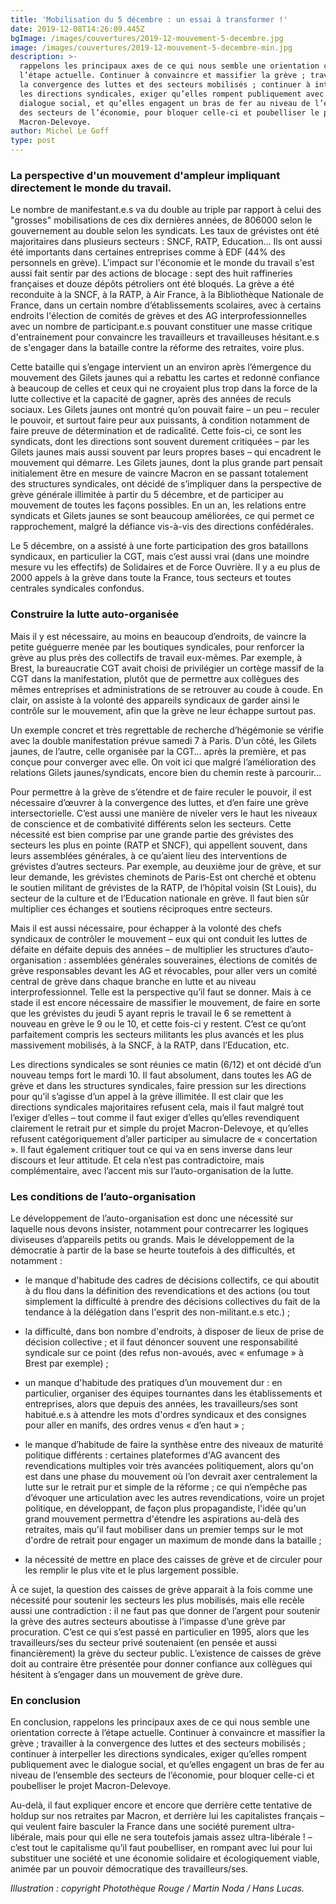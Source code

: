 ```yaml
---
title: 'Mobilisation du 5 décembre : un essai à transformer !'
date: 2019-12-08T14:26:09.445Z
bgImage: /images/couvertures/2019-12-mouvement-5-decembre.jpg
image: /images/couvertures/2019-12-mouvement-5-decembre-min.jpg
description: >-
  rappelons les principaux axes de ce qui nous semble une orientation correcte à
  l’étape actuelle. Continuer à convaincre et massifier la grève ; travailler à
  la convergence des luttes et des secteurs mobilisés ; continuer à interpeller
  les directions syndicales, exiger qu’elles rompent publiquement avec le
  dialogue social, et qu’elles engagent un bras de fer au niveau de l’ensemble
  des secteurs de l’économie, pour bloquer celle-ci et poubelliser le projet
  Macron-Delevoye.
author: Michel Le Goff
type: post
---
```

### La perspective d'un mouvement d'ampleur impliquant directement le monde du travail.



Le nombre de manifestant.e.s va du double au triple par rapport à celui des "grosses" mobilisations de ces dix dernières années, de 806000 selon le gouvernement au double selon les syndicats. Les taux de grévistes ont été majoritaires dans plusieurs secteurs : SNCF, RATP, Education... Ils ont aussi été importants dans certaines entreprises comme à EDF (44% des personnels en grève). L'impact sur l'économie et le monde du travail s'est aussi fait sentir par des actions de blocage : sept des huit raffineries françaises et douze dépôts pétroliers ont été bloqués. La grève a été reconduite à la SNCF, à la RATP, à Air France, à la Bibliothèque Nationale de France, dans un certain nombre d’établissements scolaires, avec à certains endroits l'élection de comités de grèves et des AG interprofessionnelles avec un nombre de participant.e.s pouvant constituer une masse critique d'entrainement pour convaincre les travailleurs et travailleuses hésitant.e.s de s'engager dans la bataille contre la réforme des retraites, voire plus.



Cette bataille qui s’engage intervient un an environ après l’émergence du mouvement des Gilets jaunes qui a rebattu les cartes et redonné confiance à beaucoup de celles et ceux qui ne croyaient plus trop dans la force de la lutte collective et la capacité de gagner, après des années de reculs sociaux. Les Gilets jaunes ont montré qu’on pouvait faire – un peu – reculer le pouvoir, et surtout faire peur aux puissants, à condition notamment de faire preuve de détermination et de radicalité. Cette fois-ci, ce sont les syndicats, dont les directions sont souvent durement critiquées – par les Gilets jaunes mais aussi souvent par leurs propres bases – qui encadrent le mouvement qui démarre. Les Gilets jaunes, dont la plus grande part pensait initialement être en mesure de vaincre Macron en se passant totalement des structures syndicales, ont décidé de s’impliquer dans la perspective de grève générale illimitée à partir du 5 décembre, et de participer au mouvement de toutes les façons possibles. En un an, les relations entre syndicats et Gilets jaunes se sont beaucoup améliorées, ce qui permet ce rapprochement, malgré la défiance vis-à-vis des directions confédérales.



Le 5 décembre, on a assisté à une forte participation des gros bataillons syndicaux, en particulier la CGT, mais c’est aussi vrai (dans une moindre mesure vu les effectifs) de Solidaires et de Force Ouvrière. Il y a eu plus de 2000 appels à la grève dans toute la France, tous secteurs et toutes centrales syndicales confondus. 



### Construire la lutte auto-organisée



Mais il y est nécessaire, au moins en beaucoup d’endroits, de vaincre la petite guéguerre menée par les boutiques syndicales, pour renforcer la grève au plus près des collectifs de travail eux-mêmes. Par exemple, à Brest, la bureaucratie CGT avait choisi de privilégier un cortège massif de la CGT dans la manifestation, plutôt que de permettre aux collègues des mêmes entreprises et administrations de se retrouver au coude à coude. En clair, on assiste à la volonté des appareils syndicaux de garder ainsi le contrôle sur le mouvement, afin que la grève ne leur échappe surtout pas. 



Un exemple concret et très regrettable de recherche d’hégémonie se vérifie avec la double manifestation prévue samedi 7 à Paris. D’un côté, les Gilets jaunes, de l’autre, celle organisée par la CGT… après la première, et pas conçue pour converger avec elle. On voit ici que malgré l’amélioration des relations Gilets jaunes/syndicats, encore bien du chemin reste à parcourir…



Pour permettre à la grève de s’étendre et de faire reculer le pouvoir, il est nécessaire d’œuvrer à la convergence des luttes, et d’en faire une grève intersectorielle. C’est aussi une manière de niveler vers le haut les niveaux de conscience et de combativité différents selon les secteurs. Cette nécessité est bien comprise par une grande partie des grévistes des secteurs les plus en pointe (RATP et SNCF), qui appellent souvent, dans leurs assemblées générales, à ce qu’aient lieu des interventions de grévistes d’autres secteurs. Par exemple, au deuxième jour de grève, et sur leur demande, les grévistes cheminots de Paris-Est ont cherché et obtenu le soutien militant de grévistes de la RATP, de l’hôpital voisin (St Louis), du secteur de la culture et de l’Education nationale en grève. Il faut bien sûr multiplier ces échanges et soutiens réciproques entre secteurs. 



Mais il est aussi nécessaire, pour échapper à la volonté des chefs syndicaux de contrôler le mouvement – eux qui ont conduit les luttes de défaite en défaite depuis des années – de multiplier les structures d’auto-organisation : assemblées générales souveraines, élections de comités de grève responsables devant les AG et révocables, pour aller vers un comité central de grève dans chaque branche en lutte et au niveau interprofessionnel. Telle est la perspective qu’il faut se donner. Mais à ce stade il est encore nécessaire de massifier le mouvement, de faire en sorte que les grévistes du jeudi 5 ayant repris le travail le 6 se remettent à nouveau en grève le 9 ou le 10, et cette fois-ci y restent. C’est ce qu’ont parfaitement compris les secteurs militants les plus avancés et les plus massivement mobilisés, à la SNCF, à la RATP, dans l’Education, etc. 



Les directions syndicales se sont réunies ce matin (6/12) et ont décidé d’un nouveau temps fort le mardi 10. Il faut absolument, dans toutes les AG de grève et dans les structures syndicales, faire pression sur les directions pour qu’il s’agisse d’un appel à la grève illimitée. Il est clair que les directions syndicales majoritaires refusent cela, mais il faut malgré tout l’exiger d’elles – tout comme il faut exiger d’elles qu’elles revendiquent clairement le retrait pur et simple du projet Macron-Delevoye, et qu’elles refusent catégoriquement d’aller participer au simulacre de « concertation ». Il faut également critiquer tout ce qui va en sens inverse dans leur discours et leur attitude. Et cela n’est pas contradictoire, mais complémentaire, avec l’accent mis sur l’auto-organisation de la lutte.



### Les conditions de l’auto-organisation



Le développement de l’auto-organisation est donc une nécessité sur laquelle nous devons insister, notamment pour contrecarrer les logiques diviseuses d’appareils petits ou grands. Mais le développement de la démocratie à partir de la base se heurte toutefois à des difficultés, et notamment : 



- le manque d'habitude des cadres de décisions collectifs, ce qui aboutit à du flou dans la définition des revendications et des actions (ou tout simplement la difficulté à prendre des décisions collectives du fait de la tendance à la délégation dans l'esprit des non-militant.e.s etc.) ;



- la difficulté, dans bon nombre d'endroits, à disposer de lieux de prise de décision collective ; et il faut dénoncer souvent une responsabilité syndicale sur ce point (des refus non-avoués, avec « enfumage » à Brest par exemple) ;



- un manque d'habitude des pratiques d’un mouvement dur : en particulier, organiser des équipes tournantes dans les établissements et entreprises, alors que depuis des années, les travailleurs/ses sont habitué.e.s à attendre les mots d'ordres syndicaux et des consignes pour aller en manifs, des ordres venus « d’en haut » ;



- le manque d’habitude de faire la synthèse entre des niveaux de maturité politique différents : certaines plateformes d'AG avancent des revendications multiples voir très avancées politiquement, alors qu'on est dans une phase du mouvement où l’on devrait axer centralement la lutte sur le retrait pur et simple de la réforme ; ce qui n’empêche pas d’évoquer une articulation avec les autres revendications, voire un projet politique, en développant, de façon plus propagandiste, l'idée qu'un grand mouvement permettra d'étendre les aspirations au-delà des retraites, mais qu'il faut mobiliser dans un premier temps sur le mot d'ordre de retrait pour engager un maximum de monde dans la bataille ;



- la nécessité de mettre en place des caisses de grève et de circuler pour les remplir le plus vite et le plus largement possible. 



À ce sujet, la question des caisses de grève apparait à la fois comme une nécessité pour soutenir les secteurs les plus mobilisés, mais elle recèle aussi une contradiction : il ne faut pas que donner de l’argent pour soutenir la grève des autres secteurs aboutisse à l’impasse d’une grève par procuration. C’est ce qui s’est passé en particulier en 1995, alors que les travailleurs/ses du secteur privé soutenaient (en pensée et aussi financièrement) la grève du secteur public. L’existence de caisses de grève doit au contraire être présentée pour donner confiance aux collègues qui hésitent à s’engager dans un mouvement de grève dure. 



### En conclusion



En conclusion, rappelons les principaux axes de ce qui nous semble une orientation correcte à l’étape actuelle. Continuer à convaincre et massifier la grève ; travailler à la convergence des luttes et des secteurs mobilisés ; continuer à interpeller les directions syndicales, exiger qu’elles rompent publiquement avec le dialogue social, et qu’elles engagent un bras de fer au niveau de l’ensemble des secteurs de l’économie, pour bloquer celle-ci et poubelliser le projet Macron-Delevoye.



Au-delà, il faut expliquer encore et encore que derrière cette tentative de holdup sur nos retraites par Macron, et derrière lui les capitalistes français – qui veulent faire basculer la France dans une société purement ultra-libérale, mais pour qui elle ne sera toutefois jamais assez ultra-libérale ! – c’est tout le capitalisme qu’il faut poubelliser, en rompant avec lui pour lui substituer une société et une économie solidaire et écologiquement viable, animée par un pouvoir démocratique des travailleurs/ses.

_Illustration : copyright Photothèque Rouge / Martin Noda / Hans Lucas._

